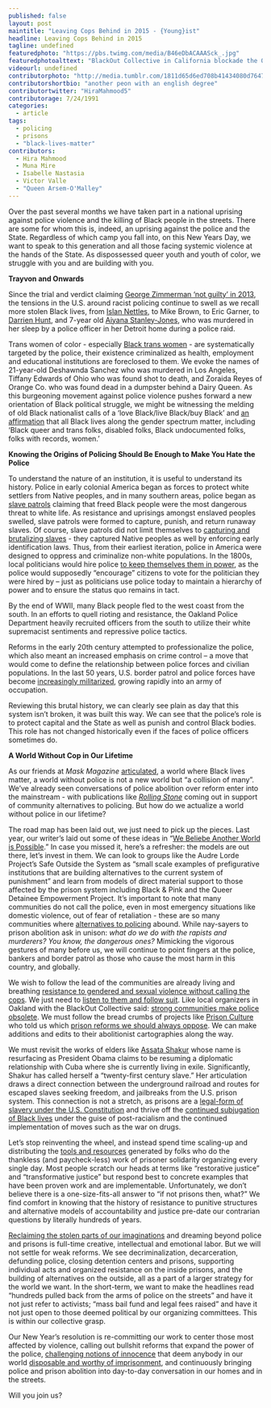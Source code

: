 ```yaml
---
published: false
layout: post
maintitle: "Leaving Cops Behind in 2015 - {Young}ist"
headline: Leaving Cops Behind in 2015 
tagline: undefined
featuredphoto: "https://pbs.twimg.com/media/B46eDbACAAASck_.jpg"
featuredphotoalttext: "BlackOut Collective in California blockade the Oakland Police department with abolitionist messaging"
videourl: undefined
contributorphoto: "http://media.tumblr.com/1811d65d6ed708b41434080d7647fa85/tumblr_inline_mmimxegpxW1rkj9dw.jpg"
contributorshortbio: "another peon with an english degree"
contributortwitter: "HiraMahmood5"
contributorage: 7/24/1991
categories: 
  - article
tags: 
  - policing
  - prisons
  - "black-lives-matter"
contributors: 
  - Hira Mahmood
  - Muna Mire
  - Isabelle Nastasia
  - Victor Valle
  - "Queen Arsem-O'Malley"
---
```


Over the past several months we have taken part in a national uprising against police violence and the killing of Black people in the streets. There are some for whom this is, indeed, an uprising against the police and the State. Regardless of which camp you fall into, on this New Years Day, we want to speak to this generation and all those facing systemic violence at the hands of the State. As dispossessed queer youth and youth of color, we struggle with you and are building with you. 

**Trayvon and Onwards**

Since the trial and verdict claiming [George Zimmerman ‘not guilty’ in 2013](http://youngist.org/in-white-times/), the tensions in the U.S. around racist policing continue to swell as we recall more stolen Black lives, from [Islan Nettles](http://colorlines.com/archives/2014/08/one_year_after_islan_nettles_murder_justice_remains_illusive.html), to Mike Brown, to Eric Garner, to [Darrien Hunt](http://www.dailykos.com/story/2014/11/04/1341612/-Proof-the-police-have-told-two-huge-lies-in-the-shooting-death-of-Darrien-Hunt#), and 7-year old [Aiyana Stanley-Jones](http://www.huffingtonpost.com/2014/09/17/aiyana-stanley-jones-joseph-weekley-trial_n_5824684.html), who was murdered in her sleep by a police officer in her Detroit home during a police raid. 

Trans women of color - especially [Black trans women](http://thisbridgecalledourhealth.wordpress.com/2014/11/26/aint-i-a-human-ferguson-and-the-negligence-of-black-women-femmes-and-girls-by-danielle-stevens/) - are systematically targeted by the police, their existence criminalized as health, employment and educational institutions are foreclosed to them. We evoke the names of 21-year-old Deshawnda Sanchez who was murdered in Los Angeles, Tiffany Edwards of Ohio who was found shot to death, and Zoraida Reyes of Orange Co. who was found dead in a dumpster behind a Dairy Queen. As this burgeoning movement against police violence pushes forward a new orientation of Black political struggle, we might be witnessing the melding of old Black nationalist calls of a ‘love Black/live Black/buy Black’ and [an affirmation](http://blacklivesmatter.com/about/) that all Black lives along the gender spectrum matter, including ‘Black queer and trans folks, disabled folks, Black undocumented folks, folks with records, women.’

**Knowing the Origins of Policing Should Be Enough to Make You Hate the Police**

To understand the nature of an institution, it is useful to understand its history. Police in early colonial America began as forces to protect white settlers from Native peoples, and in many southern areas, police began as [slave patrols](http://www.plsonline.eku.edu/insidelook/brief-history-slavery-and-origins-american-policing) claiming that freed Black people were the most dangerous threat to white life. As resistance and uprisings amongst enslaved peoples swelled, slave patrols were formed to capture, punish, and return runaway slaves. Of course, slave patrols did not limit themselves to [capturing and brutalizing slaves](http://therebelpress.com/articles/show?id=2) - they captured Native peoples as well by enforcing early identification laws. Thus, from their earliest iteration, police in America were designed to oppress and criminalize non-white populations. In the 1800s, local politicians would hire police [to keep themselves them in power](http://www.sagepub.com/upm-data/50819_ch_1.pdf), as the police would supposedly “encourage” citizens to vote for the politician they were hired by – just as politicians use police today to maintain a hierarchy of power and to ensure the status quo remains in tact. 

By the end of WWII, many Black people fled to the west coast from the south. In an efforts to quell rioting and resistance, the Oakland Police Department heavily recruited officers from the south to utilize their white supremacist sentiments and repressive police tactics.

Reforms in the early 20th century attempted to professionalize the police, which also meant an increased emphasis on crime control – a move that would come to define the relationship between police forces and civilian populations. In the last 50 years, U.S. border patrol and police forces have become [increasingly militarized](http://www.nytimes.com/2014/06/09/us/war-gear-flows-to-police-departments.html?_r=0), growing rapidly into an army of occupation. 

Reviewing this brutal history, we can clearly see plain as day that this system isn’t broken, it was built this way. We can see that the police’s role is to protect capital and the State as well as punish and control Black bodies. This role has not changed historically even if the faces of police officers sometimes do.

**A World Without Cop in Our Lifetime**

As our friends at *Mask Magazine* [articulated](http://www.maskmagazine.com/the-multiple-worlds-issue/life/passing-through-worlds-beside-worlds), a world where Black lives matter, a world without police is not a new world but “a collision of many”. We’ve already seen conversations of police abolition over reform enter into the mainstream - with publications like [_Rolling Stone_](http://www.rollingstone.com/politics/news/policing-is-a-dirty-job-but-nobodys-gotta-do-it-6-ideas-for-a-cop-free-world-20141216) coming out in support of community alternatives to policing. But how do we actualize a world without police in our lifetime?  

The road map has been laid out, we just need to pick up the pieces. Last year, our writer’s laid out some of these ideas in “[We Beliebe Another World is Possible](http://youngist.org/we-beliebe-that-another-world-is-possible/).” In case you missed it, here’s a refresher: the models are out there, let’s invest in them. We can look to groups like the Audre Lorde Project’s Safe Outside the System as “small scale examples of prefigurative institutions that are building alternatives to the current system of punishment” and learn from models of direct material support to those affected by the prison system including Black & Pink and the Queer Detainee Empowerment Project. It’s important to note that many communities do not call the police, even in most emergency situations like domestic violence, out of fear of retaliation - these are so many communities where [alternatives to policing](http://www.mcgilldaily.com/PoliceIssue/Restorative-Justice.html) abound. While nay-sayers to prison abolition ask in unison: _what do we do with the rapists and murderers? You know, the dangerous ones?_  Mimicking the vigorous gestures of many before us, we will continue to point fingers at the police, bankers and border patrol as those who cause the most harm in this country, and globally. 

We wish to follow the lead of the communities are already living and breathing [resistance to gendered and sexual violence without calling the cops](https://www.youtube.com/watch?v=Qlozk7G-JYo). We just need to [listen to them and follow suit](http://truth-out.org/opinion/item/28215-a-new-years-resolution-don-t-call-the-police). Like local organizers in Oakland with the BlackOut Collective said: [strong communities make police obsolete](http://40.media.tumblr.com/1b529866bc272da701547964728e0529/tumblr_nfn0kodMWU1qexjbwo1_1280.jpg). We must follow the bread crumbs of projects like [Prison Culture](http://www.usprisonculture.com/blog/about/) who told us which [prison reforms we should always oppose](http://www.usprisonculture.com/blog/2014/12/01/police-reforms-you-should-always-oppose/). We can make additions and edits to their abolitionist cartographies along the way. 

We must revisit the works of elders like [Assata Shakur](http://youngist.org/assata-shakur-is-still-welcome-here/#.VJkXusACA) whose name is resurfacing as President Obama claims to be resuming a diplomatic relationship with Cuba where she is currently living in exile. Significantly, Shakur has called herself a “twenty-first century slave.” Her articulation draws a direct connection between the underground railroad and routes for escaped slaves seeking freedom, and jailbreaks from the U.S. prison system. This connection is not a stretch, as prisons are a [legal-form of slavery under the U.S. Constitution](http://www.alternet.org/story/155199/private_prison_corporations_are_modern_day_slave_traders) and thrive off the [continued subjugation of Black lives](http://www.npr.org/2012/01/16/145175694/legal-scholar-jim-crow-still-exists-in-america) under the guise of post-racialism and the continued implementation of moves such as the war on drugs. 

Let’s stop reinventing the wheel, and instead spend time scaling-up and distributing the [tools and resources](http://www.usprisonculture.com/blog/wp-content/uploads/2014/12/alternatives-to-police-web.pdf) generated by folks who do the thankless (and paycheck-less) work of prisoner solidarity organizing every single day. Most people scratch our heads at terms like “restorative justice” and “transformative justice” but respond best to concrete examples that have been proven work and are implementable. Unfortunately, we don’t believe there is a one-size-fits-all answer to “if not prisons then, what?” We find comfort in knowing that the history of resistance to punitive structures and alternative models of accountability and justice pre-date our contrarian questions by literally hundreds of years. 

[Reclaiming the stolen parts of our imaginations](https://twitter.com/bullhorngirl/status/548545402476437504) and dreaming beyond police and prisons is full-time creative, intellectual and emotional labor. But we will not settle for weak reforms. We see decriminalization, decarceration, defunding police, closing detention centers and prisons, supporting individual acts and organized resistance on the inside prisons, and the building of alternatives on the outside, all as a part of a larger strategy for the world we want. In the short-term, we want to make the headlines read “hundreds pulled back from the arms of police on the streets” and have it not just refer to activists; “mass bail fund and legal fees raised” and have it not just open to those deemed political by our organizing committees. This is within our collective grasp.

Our New Year’s resolution is re-committing our work to center those most affected by violence, calling out bullshit reforms that expand the power of the police, [challenging notions of innocence](http://liesjournal.net/media/LIES-Against-Innocence.pdf) that deem anybody in our world [disposable and worthy of imprisonment](http://vimeo.com/83529569), and continuously bringing police and prison abolition into day-to-day conversation in our homes and in the streets. 

Will you join us?


